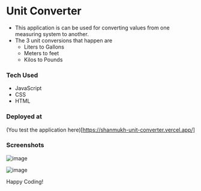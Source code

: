 # Unit Converter

- This application is can be used for converting values from one measuring system to another.
- The 3 unit conversions that happen are
	- Liters to Gallons
	- Meters to feet
	- Kilos to Pounds

### Tech Used

- JavaScript
- CSS
- HTML

### Deployed at

(You test the application here)[https://shanmukh-unit-converter.vercel.app/]

### Screenshots

![image](https://github.com/Shanmukh459/Unit-converter/assets/52078988/24637f45-792c-4d77-b566-bacddc09e09b)

![image](https://github.com/Shanmukh459/Unit-converter/assets/52078988/393b66da-9ebe-4218-94a8-83e41481e463)


Happy Coding!
